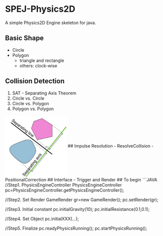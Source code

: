 # SPEJ-Physics2D
A simple Physics2D Engine skeleton for java.
## Basic Shape
- Circle
- Polygon
  - triangle and rectangle
  - others: clock-wise
## Collision Detection
1. SAT - Separating Axis Theorem
  1. Circle vs. Circle
  2. Circle vs. Polygon
  3. Polygon vs. Polygon  
<img src="img/SAT.jpg" width = "200" height = "200" align=center />
## Impulse Resolution
- ResolveCollision
- PositionalCorrection
## Interface
- Trigger and Render
## To begin
  ```JAVA
  //Step1. PhysicsEngineController
  PhysicsEngineController pc=PhysicsEngineController.getPhysicsEngineController();

  //Step2. Set Render
  GameRender gr=new GameRender();
  pc.setRender(gr);

  //Step3. Initial constant
  pc.initialGravity(10);
  pc.initialResistance(0.1,0.1);

  //Step4. Set Object
  pc.initialXXX(...);

  //Step5. Finalize
  pc.readyPhysicsRunning();
  pc.startPhysicsRunning();
  ```
